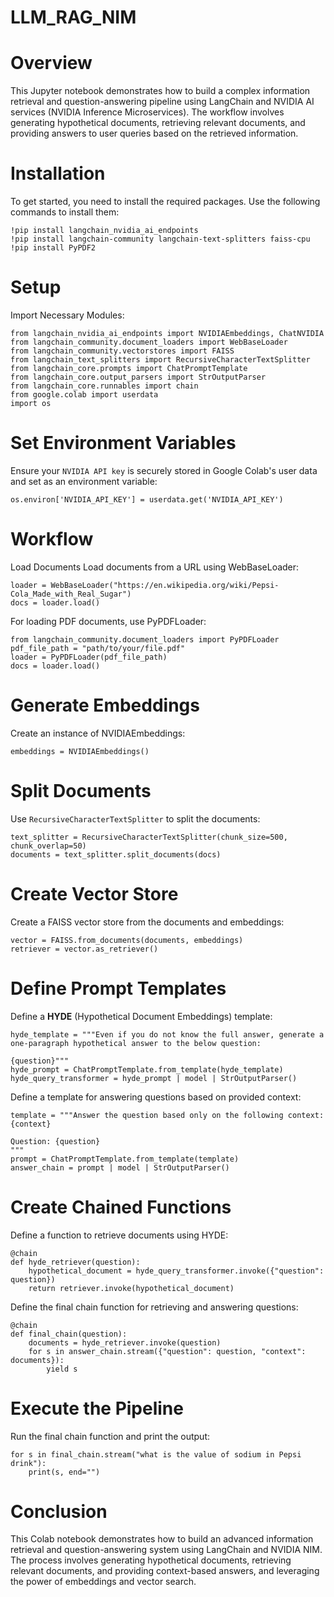 # LLM_RAG_NIM
# Overview
This Jupyter notebook demonstrates how to build a complex information retrieval and question-answering pipeline using LangChain and NVIDIA AI services (NVIDIA Inference Microservices). The workflow involves generating hypothetical documents, retrieving relevant documents, and providing answers to user queries based on the retrieved information.

# Installation
To get started, you need to install the required packages. Use the following commands to install them:
```
!pip install langchain_nvidia_ai_endpoints
!pip install langchain-community langchain-text-splitters faiss-cpu
!pip install PyPDF2
```

# Setup
Import Necessary Modules:
```
from langchain_nvidia_ai_endpoints import NVIDIAEmbeddings, ChatNVIDIA
from langchain_community.document_loaders import WebBaseLoader
from langchain_community.vectorstores import FAISS
from langchain_text_splitters import RecursiveCharacterTextSplitter
from langchain_core.prompts import ChatPromptTemplate
from langchain_core.output_parsers import StrOutputParser
from langchain_core.runnables import chain
from google.colab import userdata
import os
```

# Set Environment Variables
Ensure your `NVIDIA API key` is securely stored in Google Colab's user data and set as an environment variable:
```
os.environ['NVIDIA_API_KEY'] = userdata.get('NVIDIA_API_KEY')
```

# Workflow
Load Documents
Load documents from a URL using WebBaseLoader:
```
loader = WebBaseLoader("https://en.wikipedia.org/wiki/Pepsi-Cola_Made_with_Real_Sugar")
docs = loader.load()
```
For loading PDF documents, use PyPDFLoader:
```
from langchain_community.document_loaders import PyPDFLoader
pdf_file_path = "path/to/your/file.pdf"
loader = PyPDFLoader(pdf_file_path)
docs = loader.load()
```

# Generate Embeddings
Create an instance of NVIDIAEmbeddings:
```
embeddings = NVIDIAEmbeddings()
```

# Split Documents
Use `RecursiveCharacterTextSplitter` to split the documents:
```
text_splitter = RecursiveCharacterTextSplitter(chunk_size=500, chunk_overlap=50)
documents = text_splitter.split_documents(docs)
```

# Create Vector Store
Create a FAISS vector store from the documents and embeddings:
```
vector = FAISS.from_documents(documents, embeddings)
retriever = vector.as_retriever()
```

# Define Prompt Templates
Define a **HYDE** (Hypothetical Document Embeddings) template:
```
hyde_template = """Even if you do not know the full answer, generate a one-paragraph hypothetical answer to the below question:

{question}"""
hyde_prompt = ChatPromptTemplate.from_template(hyde_template)
hyde_query_transformer = hyde_prompt | model | StrOutputParser()
```

Define a template for answering questions based on provided context:
```
template = """Answer the question based only on the following context:
{context}

Question: {question}
"""
prompt = ChatPromptTemplate.from_template(template)
answer_chain = prompt | model | StrOutputParser()
```

# Create Chained Functions
Define a function to retrieve documents using HYDE:
```
@chain
def hyde_retriever(question):
    hypothetical_document = hyde_query_transformer.invoke({"question": question})
    return retriever.invoke(hypothetical_document)
```

Define the final chain function for retrieving and answering questions:
```
@chain
def final_chain(question):
    documents = hyde_retriever.invoke(question)
    for s in answer_chain.stream({"question": question, "context": documents}):
        yield s
```

# Execute the Pipeline
Run the final chain function and print the output:
```
for s in final_chain.stream("what is the value of sodium in Pepsi drink"):
    print(s, end="")
```

# Conclusion
This Colab notebook demonstrates how to build an advanced information retrieval and question-answering system using LangChain and NVIDIA NIM. The process involves generating hypothetical documents, retrieving relevant documents, and providing context-based answers, and leveraging the power of embeddings and vector search.






